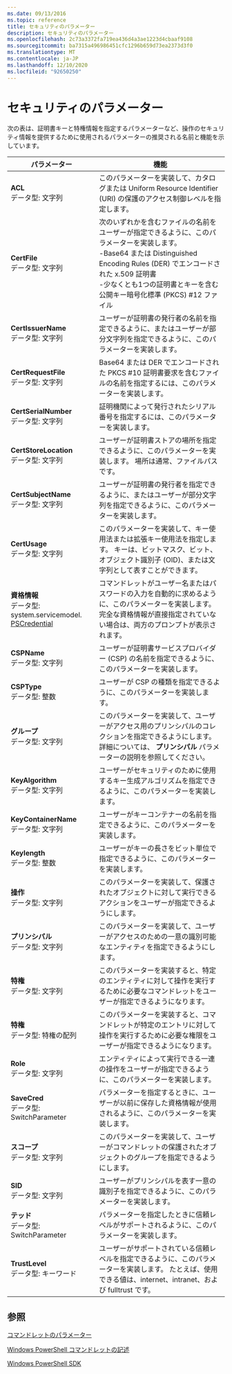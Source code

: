 ```yaml
---
ms.date: 09/13/2016
ms.topic: reference
title: セキュリティのパラメーター
description: セキュリティのパラメーター
ms.openlocfilehash: 2c73a3372fa719ea436d4a3ae1223d4cbaaf9108
ms.sourcegitcommit: ba7315a496986451cfc1296b659d73ea2373d3f0
ms.translationtype: MT
ms.contentlocale: ja-JP
ms.lasthandoff: 12/10/2020
ms.locfileid: "92650250"
---
```

# <a name="security-parameters"></a>セキュリティのパラメーター

次の表は、証明書キーと特権情報を指定するパラメーターなど、操作のセキュリティ情報を提供するために使用されるパラメーターの推奨される名前と機能を示しています。

|パラメーター|機能|
|---|---|
|**ACL**<br>データ型: 文字列|このパラメーターを実装して、カタログまたは Uniform Resource Identifier (URI) の保護のアクセス制御レベルを指定します。|
|**CertFile**<br>データ型: 文字列|次のいずれかを含むファイルの名前をユーザーが指定できるように、このパラメーターを実装します。<br>-Base64 または Distinguished Encoding Rules (DER) でエンコードされた x.509 証明書<br>-少なくとも1つの証明書とキーを含む公開キー暗号化標準 (PKCS) #12 ファイル|
|**CertIssuerName**<br>データ型: 文字列|ユーザーが証明書の発行者の名前を指定できるように、またはユーザーが部分文字列を指定できるように、このパラメーターを実装します。|
|**CertRequestFile**<br>データ型: 文字列|Base64 または DER でエンコードされた PKCS #10 証明書要求を含むファイルの名前を指定するには、このパラメーターを実装します。|
|**CertSerialNumber**<br>データ型: 文字列|証明機関によって発行されたシリアル番号を指定するには、このパラメーターを実装します。|
|**CertStoreLocation**<br>データ型: 文字列|ユーザーが証明書ストアの場所を指定できるように、このパラメーターを実装します。 場所は通常、ファイルパスです。|
|**CertSubjectName**<br>データ型: 文字列|ユーザーが証明書の発行者を指定できるように、またはユーザーが部分文字列を指定できるように、このパラメーターを実装します。|
|**CertUsage**<br>データ型: 文字列|このパラメーターを実装して、キー使用法または拡張キー使用法を指定します。 キーは、ビットマスク、ビット、オブジェクト識別子 (OID)、または文字列として表すことができます。|
|**資格情報**<br>データ型: system.servicemodel. [PSCredential](/dotnet/api/System.Management.Automation.PSCredential)|コマンドレットがユーザー名またはパスワードの入力を自動的に求めるように、このパラメーターを実装します。 完全な資格情報が直接指定されていない場合は、両方のプロンプトが表示されます。|
|**CSPName**<br>データ型: 文字列|ユーザーが証明書サービスプロバイダー (CSP) の名前を指定できるように、このパラメーターを実装します。|
|**CSPType**<br>データ型: 整数|ユーザーが CSP の種類を指定できるように、このパラメーターを実装します。|
|**グループ**<br>データ型: 文字列|このパラメーターを実装して、ユーザーがアクセス用のプリンシパルのコレクションを指定できるようにします。 詳細については、 **プリンシパル** パラメーターの説明を参照してください。|
|**KeyAlgorithm**<br>データ型: 文字列|ユーザーがセキュリティのために使用するキー生成アルゴリズムを指定できるように、このパラメーターを実装します。|
|**KeyContainerName**<br>データ型: 文字列|ユーザーがキーコンテナーの名前を指定できるように、このパラメーターを実装します。|
|**Keylength**<br>データ型: 整数|ユーザーがキーの長さをビット単位で指定できるように、このパラメーターを実装します。|
|**操作**<br>データ型: 文字列|このパラメーターを実装して、保護されたオブジェクトに対して実行できるアクションをユーザーが指定できるようにします。|
|**プリンシパル**<br>データ型: 文字列|このパラメーターを実装して、ユーザーがアクセスのための一意の識別可能なエンティティを指定できるようにします。|
|**特権**<br>データ型: 文字列|このパラメーターを実装すると、特定のエンティティに対して操作を実行するために必要なコマンドレットをユーザーが指定できるようになります。|
|**特権**<br>データ型: 特権の配列|このパラメーターを実装すると、コマンドレットが特定のエントリに対して操作を実行するために必要な権限をユーザーが指定できるようになります。|
|**Role**<br>データ型: 文字列|エンティティによって実行できる一連の操作をユーザーが指定できるように、このパラメーターを実装します。|
|**SaveCred**<br>データ型: SwitchParameter|パラメーターを指定するときに、ユーザーが以前に保存した資格情報が使用されるように、このパラメーターを実装します。|
|**スコープ**<br>データ型: 文字列|このパラメーターを実装して、ユーザーがコマンドレットの保護されたオブジェクトのグループを指定できるようにします。|
|**SID**<br>データ型: 文字列|ユーザーがプリンシパルを表す一意の識別子を指定できるように、このパラメーターを実装します。|
|**テッド**<br>データ型: SwitchParameter|パラメーターを指定したときに信頼レベルがサポートされるように、このパラメーターを実装します。|
|**TrustLevel**<br>データ型: キーワード|ユーザーがサポートされている信頼レベルを指定できるように、このパラメーターを実装します。 たとえば、使用できる値は、internet、intranet、および fulltrust です。|

## <a name="see-also"></a>参照

[コマンドレットのパラメーター](./cmdlet-parameters.md)

[Windows PowerShell コマンドレットの記述](./writing-a-windows-powershell-cmdlet.md)

[Windows PowerShell SDK](../windows-powershell-reference.md)
